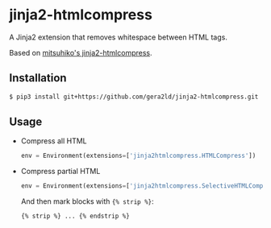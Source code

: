 jinja2-htmlcompress
===

A Jinja2 extension that removes whitespace between HTML tags.

Based on [mitsuhiko's jinja2-htmlcompress](https://github.com/mitsuhiko/jinja2-htmlcompress).

Installation
---
``` sh
$ pip3 install git+https://github.com/gera2ld/jinja2-htmlcompress.git
```

Usage
---
* Compress all HTML

  ``` python
  env = Environment(extensions=['jinja2htmlcompress.HTMLCompress'])
  ```

* Compress partial HTML

  ``` python
  env = Environment(extensions=['jinja2htmlcompress.SelectiveHTMLCompress'])
  ```

  And then mark blocks with `{% strip %}`:

  ``` html
  {% strip %} ... {% endstrip %}
  ```
